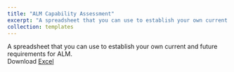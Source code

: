```yaml
---
title: "ALM Capability Assessment"
excerpt: "A spreadsheet that you can use to establish your own current and future requirements for ALM"
collection: templates
---
```


A spreadsheet that you can use to establish your own current and future requirements for ALM.<br/>
Download [Excel](/files/misc/ALM-Capability-Assessment.xls)
